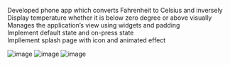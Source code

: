 Developed phone app which converts Fahrenheit to Celsius and inversely <br />
Display temperature whether it is below zero degree or above visually<br />
Manages the application’s view using widgets and padding<br />
Implement default state and on-press state<br />
Impllement splash page with icon and animated effect<br />




![image](https://user-images.githubusercontent.com/73972656/168936658-be192972-3d9b-4840-88b7-edacc4c57a6b.png)
![image](https://user-images.githubusercontent.com/73972656/168936778-c5753588-4380-41fd-af28-5d70ac974954.png)
![image](https://user-images.githubusercontent.com/73972656/189035930-5bf0b3e4-b2d3-4ff6-bef6-e9c5ef00607b.png)
